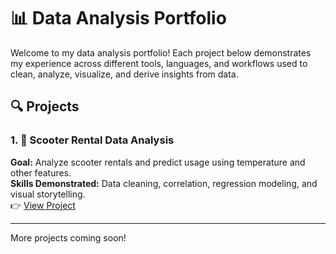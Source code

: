 # 📊 Data Analysis Portfolio

Welcome to my data analysis portfolio! Each project below demonstrates my experience across different tools, languages, and workflows used to clean, analyze, visualize, and derive insights from data.

## 🔍 Projects

### 1. 🛴 Scooter Rental Data Analysis
**Goal:** Analyze scooter rentals and predict usage using temperature and other features.  
**Skills Demonstrated:** Data cleaning, correlation, regression modeling, and visual storytelling.  
👉 [View Project](./scooter_rental_analysis)

---

More projects coming soon!
